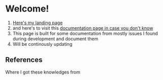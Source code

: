 # Welcome! 

1. [Here's my landing page](https://irawan.io)
2. and here's to visit this [documentation page in case you don't know](https://jamirawan.github.io/docs/)
2. This page is built for some documentation from mostly issues I found during development and document them
3. Will be continously updating

## References
Where I got these knowledges from













